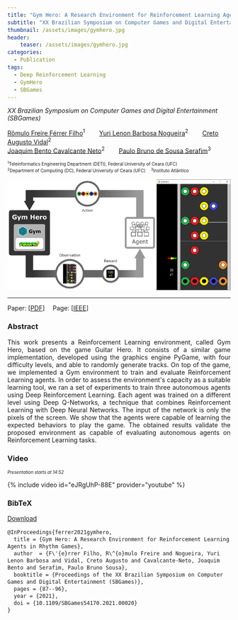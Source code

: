 ```yaml
---
title: "Gym Hero: A Research Environment for Reinforcement Learning Agents in Rhythm Games"
subtitle: "XX Brazilian Symposium on Computer Games and Digital Entertainment (SBGames)"
thumbnail: /assets/images/gymhero.jpg
header:
    teaser: /assets/images/gymhero.jpg
categories:
  - Publication
tags:
  - Deep Reinforcement Learning
  - GymHero
  - SBGames
---
```


*XX Brazilian Symposium on Computer Games and Digital Entertainment (SBGames)*  

[Rômulo Freire Férrer Filho](https://romulofff.github.io/)<sup>1</sup>
  [Yuri Lenon Barbosa Nogueira](http://www.lia.ufc.br/~yuri/)<sup>2</sup>
  [Creto Augusto Vidal](http://www.lia.ufc.br/~cvidal/)<sup>2</sup>  
[Joaquim Bento Cavalcante Neto](http://www.lia.ufc.br/~joaquimb/)<sup>2</sup>
  [Paulo Bruno de Sousa Serafim](https://paulobruno.github.io)<sup>3</sup>

<p style="font-size:0.7em">
    <sup>1</sup>Teleinformatics Engineering Department (DETI), Federal University of Ceara (UFC)<br>
    <sup>2</sup>Department of Computing (DC), Federal University of Ceara (UFC)  
     <sup>3</sup>Instituto Atlântico
</p>

![Gym Hero](/assets/images/gymhero.jpg)

---

Paper: [[PDF](https://www.sbgames.org/proceedings2021/ComputacaoFull/217884.pdf)]
 Page: [[IEEE](https://ieeexplore.ieee.org/document/9637691)]


### Abstract

<p style="text-align:justify;">
This work presents a Reinforcement Learning environment, called Gym Hero, based on the game Guitar Hero. It consists of a similar game implementation, developed using the graphics engine PyGame, with four difficulty levels, and able to randomly generate tracks. On top of the game, we implemented a Gym environment to train and evaluate Reinforcement Learning agents. In order to assess the environment's capacity as a suitable learning tool, we ran a set of experiments to train three autonomous agents using Deep Reinforcement Learning. Each agent was trained on a different level using Deep Q-Networks, a technique that combines Reinforcement Learning with Deep Neural Networks. The input of the network is only the pixels of the screen. We show that the agents were capable of learning the expected behaviors to play the game. The obtained results validate the proposed environment as capable of evaluating autonomous agents on Reinforcement Learning tasks.
</p>


### Video

<p style="text-align:left;font-size:0.7em"><i>Presentation starts at 14:52</i></p>

{% include video id="eJRgUhP-88E" provider="youtube" %}


### BibTeX

<p style="text-align:left">
  <a  href="/assets/citations/ferrer2021gymhero.bib">Download</a>
</p>

```
@InProceedings{ferrer2021gymhero,
  title = {Gym Hero: A Research Environment for Reinforcement Learning Agents in Rhythm Games},
  author  = {F\'{e}rrer Filho, R\^{o}mulo Freire and Nogueira, Yuri Lenon Barbosa and Vidal, Creto Augusto and Cavalcante-Neto, Joaquim Bento and Serafim, Paulo Bruno Sousa},
  booktitle = {Proceedings of the XX Brazilian Symposium on Computer Games and Digital Entertainment (SBGames)},
  pages = {87--96},
  year = {2021},
  doi = {10.1109/SBGames54170.2021.00020}
}
```

